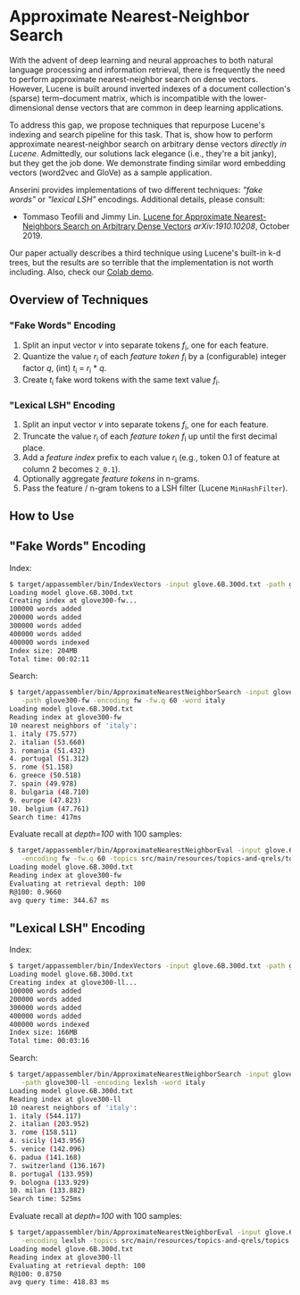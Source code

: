 # Approximate Nearest-Neighbor Search

With the advent of deep learning and neural approaches to both natural language processing and information retrieval, there is frequently the need to perform approximate nearest-neighbor search on dense vectors.
However, Lucene is built around inverted indexes of a document collection's (sparse) term–document matrix, which is incompatible with the lower-dimensional dense vectors that are common in deep learning applications.

To address this gap, we propose techniques that repurpose Lucene's indexing and search pipeline for this task.
That is, show how to perform approximate nearest-neighbor search on arbitrary dense vectors _directly in Lucene_.
Admittedly, our solutions lack elegance (i.e., they're a bit janky), but they get the job done.
We demonstrate finding similar word embedding vectors (word2vec and GloVe) as a sample application.

Anserini provides implementations of two different techniques: _"fake words"_ or _"lexical LSH"_ encodings.
Additional details, please consult:

+ Tommaso Teofili and Jimmy Lin. [Lucene for Approximate Nearest-Neighbors Search on Arbitrary Dense Vectors](https://arxiv.org/abs/1910.10208) _arXiv:1910.10208_, October 2019.

Our paper actually describes a third technique using Lucene's built-in k-d trees, but the results are so terrible that the implementation is not worth including.
Also, check our [Colab demo](https://colab.research.google.com/drive/1PBrAlthWslK4DBeyMC_GA84vYo00OiYn).

## Overview of Techniques

### "Fake Words" Encoding

1. Split an input vector _v_ into separate tokens _f_<sub>i</sub>, one for each feature.
2. Quantize the value _r_<sub>i</sub> of each _feature token_ _f_<sub>i</sub> by a (configurable) integer factor _q_, (int) _t_<sub>i</sub> = _r_<sub>i</sub> * _q_.
3. Create _t_<sub>i</sub> fake word tokens with the same text value _f_<sub>i</sub>.
 
### "Lexical LSH" Encoding

1. Split an input vector _v_ into separate tokens _f_<sub>i</sub>, one for each feature.
2. Truncate the value _r_<sub>i</sub> of each _feature token_ _f_<sub>i</sub> up until the first decimal place.
3. Add a _feature index_ prefix to each value _r_<sub>i</sub> (e.g., token 0.1 of feature at column 2 becomes `2_0.1`).
4. Optionally aggregate _feature tokens_ in n-grams.
5. Pass the feature / n-gram tokens to a LSH filter (Lucene `MinHashFilter`).

## How to Use

## "Fake Words" Encoding

Index:

```bash
$ target/appassembler/bin/IndexVectors -input glove.6B.300d.txt -path glove300-fw -encoding fw -fw.q 60
Loading model glove.6B.300d.txt
Creating index at glove300-fw...
100000 words added
200000 words added
300000 words added
400000 words added
400000 words indexed
Index size: 204MB
Total time: 00:02:11
```

Search:

```bash
$ target/appassembler/bin/ApproximateNearestNeighborSearch -input glove.6B.300d.txt \
   -path glove300-fw -encoding fw -fw.q 60 -word italy
Loading model glove.6B.300d.txt
Reading index at glove300-fw
10 nearest neighbors of 'italy':
1. italy (75.577)
2. italian (53.660)
3. romania (51.432)
4. portugal (51.312)
5. rome (51.158)
6. greece (50.518)
7. spain (49.978)
8. bulgaria (48.710)
9. europe (47.823)
10. belgium (47.761)
Search time: 417ms
```

Evaluate recall at _depth=100_ with 100 samples:
```bash
$ target/appassembler/bin/ApproximateNearestNeighborEval -input glove.6B.300d.txt -path glove300-fw/ \
   -encoding fw -fw.q 60 -topics src/main/resources/topics-and-qrels/topics.robust04.txt -samples 100 -depth 100
Loading model glove.6B.300d.txt
Reading index at glove300-fw
Evaluating at retrieval depth: 100
R@100: 0.9660
avg query time: 344.67 ms
```

## "Lexical LSH" Encoding

Index:

```bash
$ target/appassembler/bin/IndexVectors -input glove.6B.300d.txt -path glove300-ll -encoding lexlsh
Loading model glove.6B.300d.txt
Creating index at glove300-ll...
100000 words added
200000 words added
300000 words added
400000 words added
400000 words indexed
Index size: 166MB
Total time: 00:03:16
```

Search:

```bash
$ target/appassembler/bin/ApproximateNearestNeighborSearch -input glove.6B.300d.txt \
   -path glove300-ll -encoding lexlsh -word italy
Loading model glove.6B.300d.txt
Reading index at glove300-ll
10 nearest neighbors of 'italy':
1. italy (544.117)
2. italian (203.952)
3. rome (158.511)
4. sicily (143.956)
5. venice (142.096)
6. padua (141.168)
7. switzerland (136.167)
8. portugal (133.959)
9. bologna (133.929)
10. milan (133.882)
Search time: 525ms
```

Evaluate recall at _depth=100_ with 100 samples:

```bash
$ target/appassembler/bin/ApproximateNearestNeighborEval -input glove.6B.300d.txt -path glove300-ll/ \
   -encoding lexlsh -topics src/main/resources/topics-and-qrels/topics.robust04.txt -samples 100 -depth 100
Loading model glove.6B.300d.txt
Reading index at glove300-ll
Evaluating at retrieval depth: 100
R@100: 0.8750
avg query time: 418.83 ms
```
